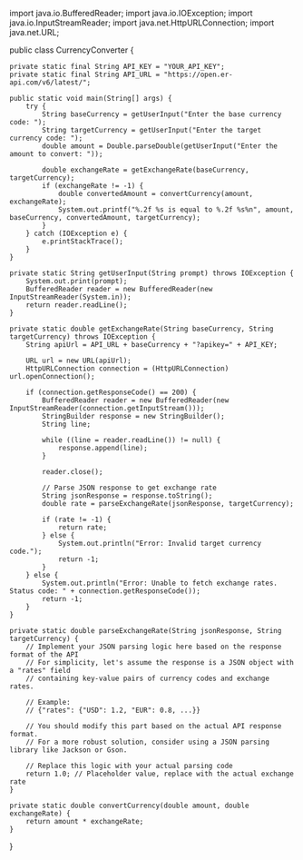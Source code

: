 import java.io.BufferedReader;
import java.io.IOException;
import java.io.InputStreamReader;
import java.net.HttpURLConnection;
import java.net.URL;

public class CurrencyConverter {

    private static final String API_KEY = "YOUR_API_KEY";
    private static final String API_URL = "https://open.er-api.com/v6/latest/";

    public static void main(String[] args) {
        try {
            String baseCurrency = getUserInput("Enter the base currency code: ");
            String targetCurrency = getUserInput("Enter the target currency code: ");
            double amount = Double.parseDouble(getUserInput("Enter the amount to convert: "));

            double exchangeRate = getExchangeRate(baseCurrency, targetCurrency);
            if (exchangeRate != -1) {
                double convertedAmount = convertCurrency(amount, exchangeRate);
                System.out.printf("%.2f %s is equal to %.2f %s%n", amount, baseCurrency, convertedAmount, targetCurrency);
            }
        } catch (IOException e) {
            e.printStackTrace();
        }
    }

    private static String getUserInput(String prompt) throws IOException {
        System.out.print(prompt);
        BufferedReader reader = new BufferedReader(new InputStreamReader(System.in));
        return reader.readLine();
    }

    private static double getExchangeRate(String baseCurrency, String targetCurrency) throws IOException {
        String apiUrl = API_URL + baseCurrency + "?apikey=" + API_KEY;

        URL url = new URL(apiUrl);
        HttpURLConnection connection = (HttpURLConnection) url.openConnection();

        if (connection.getResponseCode() == 200) {
            BufferedReader reader = new BufferedReader(new InputStreamReader(connection.getInputStream()));
            StringBuilder response = new StringBuilder();
            String line;

            while ((line = reader.readLine()) != null) {
                response.append(line);
            }

            reader.close();

            // Parse JSON response to get exchange rate
            String jsonResponse = response.toString();
            double rate = parseExchangeRate(jsonResponse, targetCurrency);

            if (rate != -1) {
                return rate;
            } else {
                System.out.println("Error: Invalid target currency code.");
                return -1;
            }
        } else {
            System.out.println("Error: Unable to fetch exchange rates. Status code: " + connection.getResponseCode());
            return -1;
        }
    }

    private static double parseExchangeRate(String jsonResponse, String targetCurrency) {
        // Implement your JSON parsing logic here based on the response format of the API
        // For simplicity, let's assume the response is a JSON object with a "rates" field
        // containing key-value pairs of currency codes and exchange rates.

        // Example:
        // {"rates": {"USD": 1.2, "EUR": 0.8, ...}}

        // You should modify this part based on the actual API response format.
        // For a more robust solution, consider using a JSON parsing library like Jackson or Gson.

        // Replace this logic with your actual parsing code
        return 1.0; // Placeholder value, replace with the actual exchange rate
    }

    private static double convertCurrency(double amount, double exchangeRate) {
        return amount * exchangeRate;
    }
}
